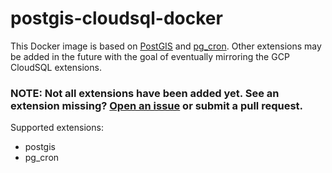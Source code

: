 # postgis-cloudsql-docker

This Docker image is based on [PostGIS](https://hub.docker.com/r/postgis/postgis) and [pg_cron](https://hub.docker.com/r/postgis/pg_cron). Other extensions may be added in the future with the goal of eventually mirroring the GCP CloudSQL extensions.

### NOTE: Not all extensions have been added yet. See an extension missing? [Open an issue](https://github.com/rushilsrivastava/postgres-cloudsql-docker/issues/new) or submit a pull request.

Supported extensions:

- postgis
- pg_cron
